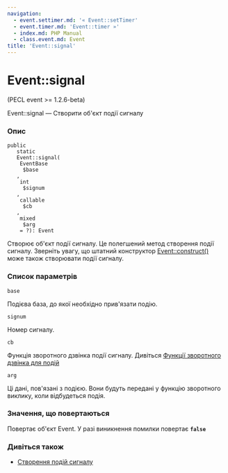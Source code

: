 ```yaml
---
navigation:
  - event.settimer.md: '« Event::setTimer'
  - event.timer.md: 'Event::timer »'
  - index.md: PHP Manual
  - class.event.md: Event
title: 'Event::signal'
---
```

# Event::signal

(PECL event >= 1.2.6-beta)

Event::signal — Створити об'єкт події сигналу

### Опис

```methodsynopsis
public
   static
   Event::signal(    
    EventBase
     $base
   ,    
    int
     $signum
   ,    
    callable
     $cb
   ,    
    mixed
     $arg
    = ?): Event
```

Створює об'єкт події сигналу. Це полегшений метод створення події сигналу. Зверніть увагу, що штатний конструктор [Event::construct()](event.construct.md) може також створювати події сигналу.

### Список параметрів

`base`

Подієва база, до якої необхідно прив'язати подію.

`signum`

Номер сигналу.

`cb`

Функція зворотного дзвінка події сигналу. Дивіться [Функції зворотного дзвінка для подій](event.callbacks.md)

`arg`

Ці дані, пов'язані з подією. Вони будуть передані у функцію зворотного виклику, коли відбудеться подія.

### Значення, що повертаються

Повертає об'єкт Event. У разі виникнення помилки повертає **`false`**

### Дивіться також

-   [Створення подій сигналу](event.constructing.signal.events.md)
